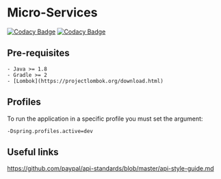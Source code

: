 # Micro-Services
[![Codacy Badge](https://api.codacy.com/project/badge/Grade/c1e53ae951024a1ab3b29815e084942a)](https://www.codacy.com?utm_source=github.com&amp;utm_medium=referral&amp;utm_content=6et/skeleton-api&amp;utm_campaign=Badge_Grade)
[![Codacy Badge](https://api.codacy.com/project/badge/Coverage/b8602f4af0c842a2a10e44fd9a0642c7)](https://www.codacy.com?utm_source=github.com&utm_medium=referral&utm_content=6et/skeleton-api&utm_campaign=Badge_Coverage)

## Pre-requisites
    - Java >= 1.8
    - Gradle >= 2
    - [Lombok](https://projectlombok.org/download.html)

## Profiles
To run the application in a specific profile you must set the argument:

    -Dspring.profiles.active=dev

## Useful links
https://github.com/paypal/api-standards/blob/master/api-style-guide.md